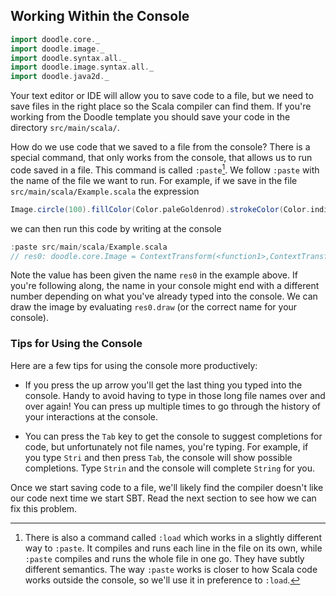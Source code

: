 ## Working Within the Console

```scala mdoc:invisible
import doodle.core._
import doodle.image._
import doodle.syntax.all._
import doodle.image.syntax.all._
import doodle.java2d._
```

Your text editor or IDE will allow you to save code to a file, but we need to save files in the right place so the Scala compiler can find them.
If you're working from the Doodle template you should save your code in the directory `src/main/scala/`.

How do we use code that we saved to a file from the console? 
There is a special command, that only works from the console, that allows us to run code saved in a file. 
This command is called `:paste`[^load]. We follow `:paste` with the name of the file we want to run. For example, if we save in the file `src/main/scala/Example.scala` the expression

```scala mdoc:silent
Image.circle(100).fillColor(Color.paleGoldenrod).strokeColor(Color.indianRed)
```

we can then run this code by writing at the console

```scala
:paste src/main/scala/Example.scala
// res0: doodle.core.Image = ContextTransform(<function1>,ContextTransform(<function1>,Circle(100.0)))
```

Note the value has been given the name `res0` in the example above. If you're following along, the name in your console might end with a different number depending on what you've already typed into the console. We can draw the image by evaluating `res0.draw` (or the correct name for your console).

### Tips for Using the Console

Here are a few tips for using the console more productively:

- If you press the up arrow you'll get the last thing you typed into the console. Handy to avoid having to type in those long file names over and over again! You can press up multiple times to go through the history of your interactions at the console.

- You can press the `Tab` key to get the console to suggest completions for code, but unfortunately not file names, you're typing. For example, if you type `Stri` and then press `Tab`, the console will show possible completions. Type `Strin` and the console will complete `String` for you.

[^load]: There is also a command called `:load` which works in a slightly different way to `:paste`. It compiles and runs each line in the file on its own, while `:paste` compiles and runs the whole file in one go. They have subtly different semantics. The way `:paste` works is closer to how Scala code works outside the console, so we'll use it in preference to `:load`.

<div class="callout callout-warn">
Once we start saving code to a file, we'll likely find the compiler doesn't like our code next time we start SBT. Read the next section to see how we can fix this problem.
</div>

